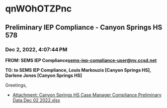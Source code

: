 # qnWOhOTZPnc
## Preliminary IEP Compliance - Canyon Springs HS 578
### Dec 2, 2022, 4:07:44 PM
**FROM: SEMS IEP Compliance<sems-iep-compliance-user@nv.ccsd.net>**

**TO: to SEMS IEP Compliance, Louis Markouzis [Canyon Springs HS], Darlene Jones [Canyon Springs HS]**


Greetings, 





* [Attachment: Canyon Springs HS Case Manager Compliance Preliminary Data Dec 02 2022.xlsx](qnWOhOTZPnc-attachment-1.xlsx)

